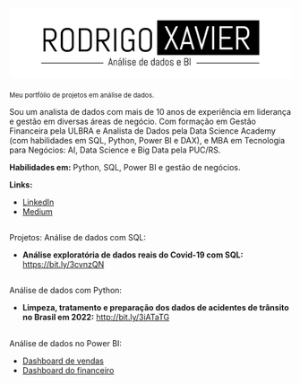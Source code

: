 ![](logo2.png)

<sub>Meu portfólio de projetos em análise de dados.</sub>

Sou um analista de dados com mais de 10 anos de experiência em liderança e gestão em diversas áreas de negócio. Com formação em Gestão Financeira pela ULBRA e Analista de Dados pela Data Science Academy (com habilidades em SQL, Python, Power BI e DAX), e MBA em Tecnologia para Negócios: AI, Data Science e Big Data pela PUC/RS.

**Habilidades em:** Python, SQL, Power BI e gestão de negócios.

**Links:**
* [LinkedIn](https://www.linkedin.com/in/rodrigo-xavier-dos-santos-75174110a/)
* [Medium](https://medium.com/@rodrigo.analise.dados)



##
Projetos:
Análise de dados com SQL:

* **Análise exploratória de dados reais do Covid-19 com SQL:** https://bit.ly/3cvnzQN

##
Análise de dados com Python:

* **Limpeza, tratamento e preparação dos dados de acidentes de trânsito no Brasil em 2022:** http://bit.ly/3iATaTG

##
Análise de dados no Power BI:
* [Dashboard de vendas](https://app.powerbi.com/view?r=eyJrIjoiOTVjNjc1YTAtNWRkOS00ZTVkLWI5NzktM2VhODFlOGRhZGJkIiwidCI6ImUxMzc4OGViLTFkM2ItNDhkMi1iMTlmLTdmZTIyNjJhNjAyMyJ9)
* [Dashboard do financeiro](https://app.powerbi.com/view?r=eyJrIjoiMjlhOGZjMTktYTQ0MC00MDc2LTljZDAtMzQ0NjY3NjlkYWQ2IiwidCI6ImUxMzc4OGViLTFkM2ItNDhkMi1iMTlmLTdmZTIyNjJhNjAyMyJ9)
##

